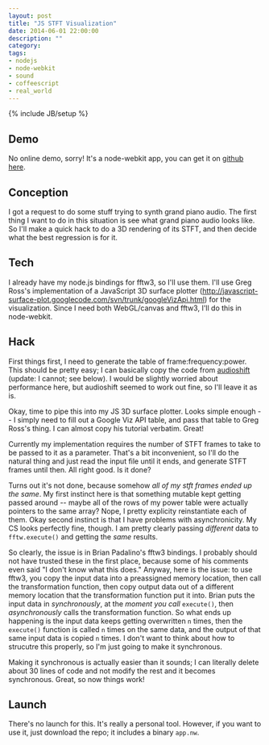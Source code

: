 ```yaml
---
layout: post
title: "JS STFT Visualization"
date: 2014-06-01 22:00:00
description: ""
category: 
tags:
- nodejs
- node-webkit
- sound
- coffeescript
- real_world
---
```

{% include JB/setup %}

Demo
----
  No online demo, sorry! It's a node-webkit app, you can get it on [github here][gh].

Conception
----------
  I got a request to do some stuff trying to synth grand piano audio. The first thing I want to do in this situation is see what grand piano audio looks like. So I'll make a quick hack to do a 3D rendering of its STFT, and then decide what the best regression is for it.
<!--more-->

Tech
----
  I already have my node.js bindings for fftw3, so I'll use them. I'll use Greg Ross's implementation of a JavaScript 3D surface plotter (http://javascript-surface-plot.googlecode.com/svn/trunk/googleVizApi.html) for the visualization. Since I need both WebGL/canvas and fftw3, I'll do this in node-webkit.

Hack
----
  First things first, I need to generate the table of frame:frequency:power. This should be pretty easy; I can basically copy the code from [audioshift][audioshift] (update: I cannot; see below). I would be slightly worried about performance here, but audioshift seemed to work out fine, so I'll leave it as is.

  Okay, time to pipe this into my JS 3D surface plotter. Looks simple enough -- I simply need to fill out a Google Viz API table, and pass that table to Greg Ross's thing. I can almost copy his tutorial verbatim. Great!

  Currently my implementation requires the number of STFT frames to take to be passed to it as a parameter. That's a bit inconvenient, so I'll do the natural thing and just read the input file until it ends, and generate STFT frames until then. All right good. Is it done?

  Turns out it's not done, because somehow *all of my stft frames ended up the same*. My first instinct here is that something mutable kept getting passed around -- maybe all of the rows of my power table were actually pointers to the same array? Nope, I pretty explicity reinstantiate each of them. Okay second instinct is that I have problems with asynchronicity. My CS looks perfectly fine, though. I am pretty clearly passing *different* data to `fftw.execute()` and getting the *same* results.

  So clearly, the issue is in Brian Padalino's fftw3 bindings. I probably should not have trusted these in the first place, because some of his comments even said "I don't know what this does." Anyway, here is the issue: to use fftw3, you copy the input data into a preassigned memory location, then call the transformation function, then copy output data out of a different memory location that the transformation function put it into. Brian puts the input data in *synchronously*, at the *moment you call* `execute()`, then *asynchronously* calls the transformation function. So what ends up happening is the input data keeps getting overwritten `n` times, then the `execute()` function is called `n` times on the same data, and the output of that same input data is copied `n` times. I don't want to think about how to strucutre this properly, so I'm just going to make it synchronous.

  Making it synchronous is actually easier than it sounds; I can literally delete about 30 lines of code and not modify the rest and it becomes synchronous. Great, so now things work!

Launch
------
  There's no launch for this. It's really a personal tool. However, if you want to use it, just download the repo; it includes a binary `app.nw`.

[audioshift]: http://dabbler0.github.io/hack-per-day/2014/04/20/coffeescript-phase-vocoder/
[gh]: http://github.com/dabbler0/audioviz
